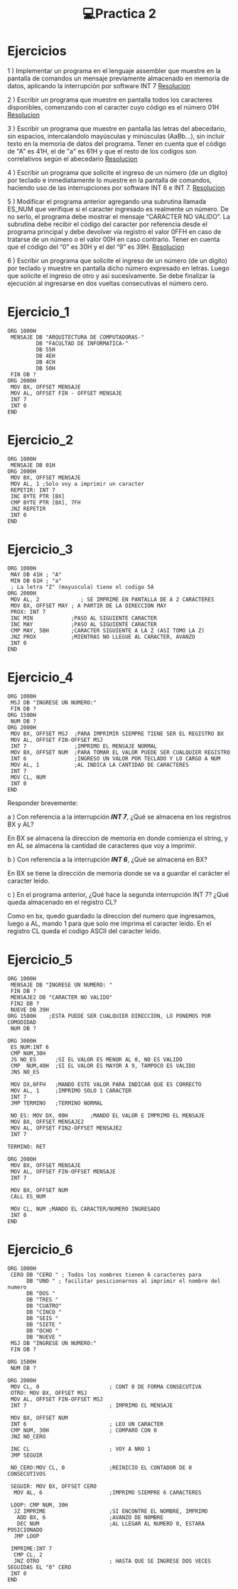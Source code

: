 <h1 align="center"> 💻Practica 2</h1>


Ejercicios
=================

1 ) Implementar un programa en el lenguaje assembler que muestre en la pantalla de comandos un mensaje previamente almacenado en memoria de datos, aplicando la interrupción por software INT 7 [Resolucion](#Ejercicio_1)
 
2 ) Escribir un programa que muestre en pantalla todos los caracteres disponibles, comenzando con el caracter cuyo código es el número 01H [Resolucion](#Ejercicio_2)

3 ) Escribir un programa que muestre en pantalla las letras del abecedario, sin espacios, intercalandolo mayúsculas y minúsculas (AaBb...), sin incluir texto en la memoria de datos del programa. Tener en cuenta que el código de "A" es 41H, el de "a" es 61H y que el resto de los codigos son correlativos según el abecedario [Resolucion](#Ejercicio_3)

4 ) Escribir un programa que solicite el ingreso de un número (de un digito) por teclado e inmediatamente lo muestre en la pantalla de comandos, haciendo uso de las interrupciones por software INT 6 e INT 7. [Resolucion](#Ejercicio_4)

5 ) Modificar el programa anterior agregando una subrutina llamada ES_NUM que verifique si el caracter ingresado es realmente un número. De no serlo, el programa debe mostrar el mensaje “CARACTER NO VALIDO”. La subrutina debe recibir el código del caracter por referencia desde el programa principal y debe devolver vía registro el valor 0FFH en caso de tratarse de un número o el valor 00H en caso contrario. Tener en cuenta que el código del “0” es 30H y el del “9” es 39H. [Resolucion](#Ejercicio_5)

6 )  Escribir un programa que solicite el ingreso de un número (de un dígito) por teclado y muestre en pantalla dicho número expresado en letras. Luego que solicite el ingreso de otro y así sucesivamente. Se debe finalizar la ejecución al ingresarse en dos vueltas consecutivas el número cero. 



Ejercicio_1
===========
```Assembly
ORG 1000H
 MENSAJE DB "ARQUITECTURA DE COMPUTADORAS-"
         DB "FACULTAD DE INFORMATICA-"
         DB 55H
         DB 4EH
         DB 4CH
         DB 50H
 FIN DB ?
ORG 2000H
 MOV BX, OFFSET MENSAJE
 MOV AL, OFFSET FIN - OFFSET MENSAJE
 INT 7    
 INT 0
END
```

Ejercicio_2
===========
```Assembly
ORG 1000H
 MENSAJE DB 01H
ORG 2000H
 MOV BX, OFFSET MENSAJE
 MOV AL, 1 ;Solo voy a imprimir un caracter
 REPETIR: INT 7    
 INC BYTE PTR [BX]
 CMP BYTE PTR [BX], 7FH
 JNZ REPETIR
 INT 0
END
```


Ejercicio_3
===========
```Assembly
ORG 1000H
 MAY DB 41H ; "A"
 MIN DB 61H ; "a"
 ; La letra "Z" (mayuscula) tiene el codigo 5A
ORG 2000H
 MOV AL, 2 		       ; SE IMPRIME EN PANTALLA DE A 2 CARACTERES
 MOV BX, OFFSET MAY ; A PARTIR DE LA DIRECCION MAY
 PROX: INT 7
 INC MIN            ;PASO AL SIGUIENTE CARACTER
 INC MAY            ;PASO AL SIGUIENTE CARACTER
 CMP MAY, 5BH       ;CARACTER SIGUIENTE A LA Z (ASI TOMO LA Z)
 JNZ PROX           ;MIENTRAS NO LLEGUE AL CARACTER, AVANZO
 INT 0
END
```
Ejercicio_4
===========
```Assembly
ORG 1000H
 MSJ DB "INGRESE UN NUMERO:"
 FIN DB ?
ORG 1500H
 NUM DB ?
ORG 2000H
 MOV BX, OFFSET MSJ  ;PARA IMPRIMIR SIEMPRE TIENE SER EL REGISTRO BX
 MOV AL, OFFSET FIN-OFFSET MSJ
 INT 7               ;IMPRIMO EL MENSAJE NORMAL 
 MOV BX, OFFSET NUM  ;PARA TOMAR EL VALOR PUEDE SER CUALQUIER REGISTRO
 INT 6               ;INGRESO UN VALOR POR TECLADO Y LO CARGO A NUM
 MOV AL, 1           ;AL INDICA LA CANTIDAD DE CARACTERES
 INT 7
 MOV CL, NUM
 INT 0
END
```

Responder brevemente:

a ) Con referencia a la interrupción ***INT 7***, ¿Qué se almacena en los registros BX y AL?

En BX se almacena la direccion de memoria en donde comienza el string, y en AL se almacena la cantidad de caracteres que voy a imprimir.

b ) Con referencia a la interrupción ***INT 6***, ¿Qué se almacena en BX?

En BX se tiene la dirección de memoria donde se va a guardar el carácter el caracter leido.

c ) En el programa anterior, ¿Qué hace la segunda interrupción INT 7? ¿Qué queda almacenado en el registro CL? 

Como en bx, quedo guardado la direccion del numero que ingresamos, luego a AL, mando 1 para que solo me imprima el caracter leido. En el registro CL queda el codigo ASCII del caracter leido.

Ejercicio_5
===========
```Assembly
ORG 1000H
 MENSAJE DB "INGRESE UN NUMERO: "
 FIN DB ?
 MENSAJE2 DB "CARACTER NO VALIDO"
 FIN2 DB ?
 NUEVE DB 39H
ORG 1500H    ;ESTA PUEDE SER CUALQUIER DIRECCION, LO PONEMOS POR COMODIDAD
 NUM DB ?
 
ORG 3000H
 ES_NUM:INT 6
 CMP NUM,30H
 JS NO_ES      ;SI EL VALOR ES MENOR AL 0, NO ES VALIDO
 CMP  NUM,40H  ;SI EL VALOR ES MAYOR A 9, TAMPOCO ES VALIDO
 JNS NO_ES
 
 MOV DX,0FFH   ;MANDO ESTE VALOR PARA INDICAR QUE ES CORRECTO
 MOV AL, 1     ;IMPRIMO SOLO 1 CARACTER
 INT 7
 JMP TERMINO   ;TERMINO NORMAL
 
 NO_ES: MOV DX, 00H       ;MANDO EL VALOR E IMPRIMO EL MENSAJE
 MOV BX, OFFSET MENSAJE2
 MOV AL, OFFSET FIN2-OFFSET MENSAJE2
 INT 7
 
TERMINO: RET

ORG 2000H 
 MOV BX, OFFSET MENSAJE
 MOV AL, OFFSET FIN-OFFSET MENSAJE
 INT 7
 
 MOV BX, OFFSET NUM
 CALL ES_NUM
 
 MOV CL, NUM ;MANDO EL CARACTER/NUMERO INGRESADO
 INT 0
END
```
Ejercicio_6
===========
```Assembly
ORG 1000H
 CERO DB "CERO " ; Todos los nombres tienen 6 caracteres para 
      DB "UNO " ; facilitar posicionarnos al imprimir el nombre del numero
      DB "DOS "
      DB "TRES "
      DB "CUATRO"
      DB "CINCO "
      DB "SEIS "
      DB "SIETE "
      DB "OCHO "
      DB "NUEVE "
 MSJ DB "INGRESE UN NUMERO:"
 FIN DB ?
 
ORG 1500H
 NUM DB ?
 
ORG 2000H
 MOV CL, 0                      ; CONT 0 DE FORMA CONSECUTIVA
 OTRO: MOV BX, OFFSET MSJ
 MOV AL, OFFSET FIN-OFFSET MSJ
 INT 7                          ; IMPRIMO EL MENSAJE
 
 MOV BX, OFFSET NUM
 INT 6                          ; LEO UN CARACTER
 CMP NUM, 30H                   ; COMPARO CON 0
 JNZ NO_CERO
 
 INC CL                         ; VOY A NRO 1
 JMP SEGUIR
 
 NO_CERO:MOV CL, 0              ;REINICIO EL CONTADOR DE 0 CONSECUTIVOS
 
 SEGUIR: MOV BX, OFFSET CERO 
  MOV AL, 6                     ;IMPRIMO SIEMPRE 6 CARACTERES
 
 LOOP: CMP NUM, 30H
  JZ IMPRIME                    ;SI ENCONTRE EL NOMBRE, IMPRIMO
   ADD BX, 6                    ;AVANZO DE NOMBRE
   DEC NUM                      ;AL LLEGAR AL NUMERO 0, ESTARA POSICIONADO
  JMP LOOP
  
 IMPRIME:INT 7
  CMP CL, 2
  JNZ OTRO                      ; HASTA QUE SE INGRESE DOS VECES SEGUIDAS EL "0" CERO
 INT 0 
END
```
